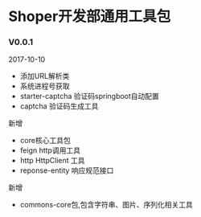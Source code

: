 # Shoper开发部通用工具包

### V0.0.1
2017-10-10<br/>
*   添加URL解析类
*   系统进程号获取
* starter-captcha 验证码springboot自动配置
* captcha 验证码生成工具

新增
* core核心工具包
* feign http调用工具
* http HttpClient 工具
* reponse-entity 响应规范接口

新增
* commons-core包,包含字符串、图片、序列化相关工具
